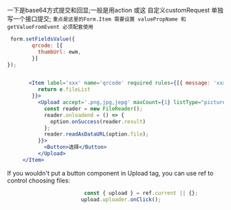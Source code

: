 
一下是base64方式提交和回显;一般是用action 或这 自定义customRequest 单独写一个接口提交; ```重点是这里的Form.Item 需要设置 valuePropName 和  getValueFromEvent 必须配套使用```

```js
 form.setFieldsValue({
        qrcode: [{
          thumbUrl: ewm,
        }]
});
```

```jsx

       <Item label='xxx' name='qrcode' required rules={[{ message: 'xxx必填', required: true }]} valuePropName='fileList' getValueFromEvent={e => {
          return e.fileList
        }}>
          <Upload accept='.png,jpg,jepg' maxCount={1} listType="picture-card" customRequest={(option) => {
            const reader = new FileReader();
            reader.onloadend = () => {
              option.onSuccess(reader.result)
            };
            reader.readAsDataURL(option.file);
          }}>
            <Button>选择</Button>
          </Upload>
     </Item>

```

If  you wouldn't put a button component in Upload tag, you can use ref to control choosing files:
```jsx
                         const { upload } = ref.current || {};
                        upload.uploader.onClick();
```
